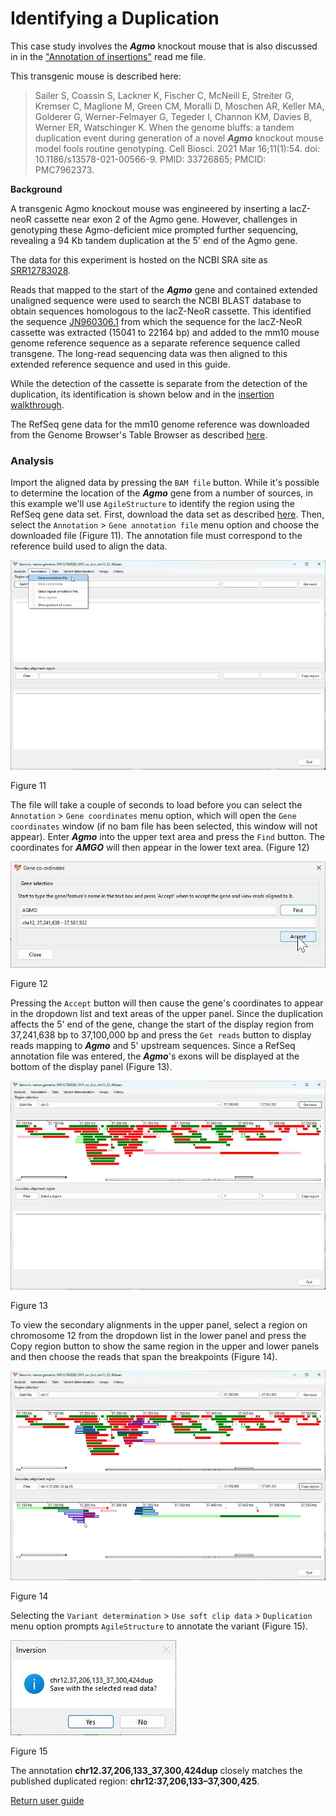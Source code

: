 # Identifying a Duplication

This case study involves the ___Agmo___ knockout mouse that is also discussed in in the ["Annotation of insertions"](insertion.md) read me file.

This transgenic mouse is described here:

> Sailer S, Coassin S, Lackner K, Fischer C, McNeill E, Streiter G, Kremser C, Maglione M, Green CM, Moralli D, Moschen AR, Keller MA, Golderer G, Werner-Felmayer G, Tegeder I, Channon KM, Davies B, Werner ER, Watschinger K. When the genome bluffs: a tandem duplication event during generation of a novel ___Agmo___ knockout mouse model fools routine genotyping. Cell Biosci. 2021 Mar 16;11(1):54. doi: 10.1186/s13578-021-00566-9. PMID: 33726865; PMCID: PMC7962373.

__Background__

A transgenic Agmo knockout mouse was engineered by inserting a lacZ-neoR cassette near exon 2 of the Agmo gene. However, challenges in genotyping these Agmo-deficient mice prompted further sequencing, revealing a 94 Kb tandem duplication at the 5' end of the Agmo gene.  

The data for this experiment is hosted on the NCBI SRA site as [SRR12783028](https://www.ncbi.nlm.nih.gov/sra/?term=SRR12783028).  

Reads that mapped to the start of the ___Agmo___ gene and contained extended unaligned sequence were used to search the NCBI BLAST database to obtain sequences homologous to the lacZ-NeoR cassette. This identified the sequence [JN960306.1](https://www.ncbi.nlm.nih.gov/nucleotide/JN960306.1?report=genbank&log$=nuclalign&blast_rank=3&RID=TWZMA063013) from which the sequence for the lacZ-NeoR cassette was extracted (15041 to 22164 bp) and added to the mm10 mouse genome reference sequence as a separate reference sequence called transgene. The long-read sequencing data was then aligned to this extended reference sequence and used in this guide.

While the detection of the cassette is separate from the detection of the duplication, its identification is shown below and in the [insertion walkthrough](insertion.md).  

The RefSeq gene data for the mm10 genome reference was downloaded from the Genome Browser's Table Browser as described [here](downloadingOptionalFiles.md).

### Analysis

Import the aligned data by pressing the ```BAM file``` button. While it's possible to determine the location of the ___Agmo___ gene from a number of sources, in this example we'll use ```AgileStructure``` to identify the region using the RefSeq gene data set. First, download the data set as described [here](downloadingOptionalFiles.md). Then, select the ```Annotation``` > ```Gene annotation file``` menu option and choose the downloaded file (Figure 11). The annotation file must correspond to the reference build used to align the data.

![Figure 11](images/examples/figure1dup2.jpg)

Figure 11

The file will take a couple of seconds to load before you can select the ```Annotation``` > ```Gene coordinates``` menu option, which will open the ```Gene coordinates``` window (if no bam file has been selected, this window will not appear). Enter ___Agmo___ into the upper text area and press the ```Find``` button. The coordinates for ___AMGO___ will then appear in the lower text area. (Figure 12)

![Figure 12](images/examples/figure2dup2.jpg)

Figure 12

Pressing the ```Accept``` button will then cause the gene's coordinates to appear in the dropdown list and text areas of the upper panel. Since the duplication affects the 5' end of the gene, change the start of the display region from 37,241,638 bp to 37,100,000 bp and press  the ```Get reads``` button to display reads mapping to ___Agmo___ and 5' upstream sequences. Since a RefSeq annotation file was entered, the ___Agmo___'s exons will be displayed at the bottom of the display panel (Figure 13). 

![Figure 13](images/examples/figure3dup2.jpg)

Figure 13

To view the secondary alignments in the upper panel, select a region on chromosome 12 from the dropdown list in the lower panel and press the Copy region button to show the same region in the upper and lower panels and then choose the reads that span the breakpoints (Figure 14).


![Figure 14](images/examples/figure4dup2.jpg)

Figure 14

Selecting the ```Variant determination``` > ```Use soft clip data``` > ```Duplication``` menu option prompts ```AgileStructure``` to annotate the variant (Figure 15).

![Figure 15](images/examples/figure5dup2.jpg)

Figure 15

The annotation __chr12.37,206,133_37,300,424dup__ closely matches the published duplicated region: __chr12:37,206,133–37,300,425__.

[Return user guide](README.md#duplication)